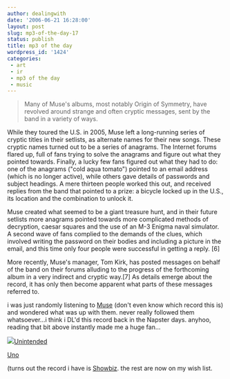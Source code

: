```yaml
---
author: dealingwith
date: '2006-06-21 16:28:00'
layout: post
slug: mp3-of-the-day-17
status: publish
title: mp3 of the day
wordpress_id: '1424'
categories:
 - art
 - ir
 - mp3 of the day
 - music
---
```


> Many of Muse's albums, most notably Origin of Symmetry, have revolved around
strange and often cryptic messages, sent by the band in a variety of ways.

While they toured the U.S. in 2005, Muse left a long-running series of cryptic
titles in their setlists, as alternate names for their new songs. These
cryptic names turned out to be a series of anagrams. The Internet forums
flared up, full of fans trying to solve the anagrams and figure out what they
pointed towards. Finally, a lucky few fans figured out what they had to do:
one of the anagrams ("cold aqua tomato") pointed to an email address (which is
no longer active), while others gave details of passwords and subject
headings. A mere thirteen people worked this out, and received replies from
the band that pointed to a prize: a bicycle locked up in the U.S., its
location and the combination to unlock it.

Muse created what seemed to be a giant treasure hunt, and in their future
setlists more anagrams pointed towards more complicated methods of decryption,
caesar squares and the use of an M-3 Enigma naval simulator. A second wave of
fans complied to the demands of the clues, which involved writing the password
on their bodies and including a picture in the email, and this time only four
people were successful in getting a reply. [6]

More recently, Muse's manager, Tom Kirk, has posted messages on behalf of the
band on their forums alluding to the progress of the forthcoming album in a
very indirect and cryptic way.[7] As details emerge about the record, it has
only then become apparent what parts of these messages referred to.

i was just randomly listening to [Muse][1] (don't even know which record this
is) and wondered what was up with them. never really followed them
whatsoever...i think i DL'd this record back in the Napster days. anyhoo,
reading that bit above instantly made me a huge fan...

![][2][Unintended][3]

[Uno][4]

(turns out the record i have is [Showbiz][5]. the rest are now on my wish
list.

   [1]: http://en.wikipedia.org/wiki/Muse_(band)

   [2]: http://images.amazon.com/images/P/B00001SIES.01._SCTHUMBZZZ_.jpg

   [3]: http://iaspiretonothing.com/daniel/blog/files/2006/06/Muse%20-%20Unintended.mp3

   [4]: http://iaspiretonothing.com/daniel/blog/files/2006/06/Muse%20-%20Uno.mp3

   [5]: http://www.amazon.com/gp/aa.html/104-6781323-7043960?HMAC=&CartId=&Operation=ItemLookup&&ItemId=B00001SIES&ResponseGroup=Request,Large,Variations&bStyle=aaz.jpg&MerchantId=All&isdetail=true&bsi=Music&logo=foo&Marketplace=us&AssociateTag=pocketpc

